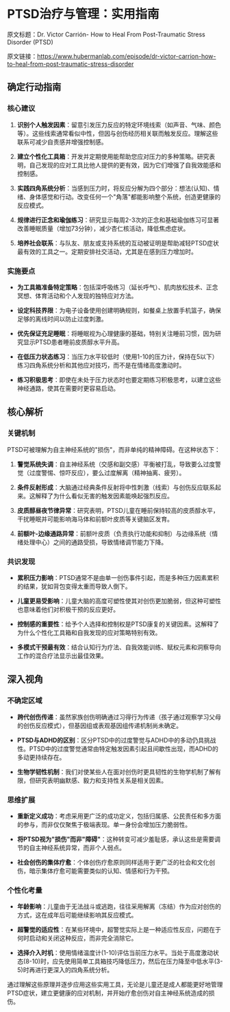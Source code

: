 # PTSD治疗与管理：实用指南

原文标题：Dr. Victor Carrión- How to Heal From Post-Traumatic Stress Disorder (PTSD)

原文链接：https://www.hubermanlab.com/episode/dr-victor-carrion-how-to-heal-from-post-traumatic-stress-disorder

<YouTube videoId="4RFEkGKKhdE" />

## 确定行动指南

### 核心建议

1. **识别个人触发因素**：留意引发压力反应的特定环境线索（如声音、气味、颜色等）。这些线索通常看似中性，但因与创伤经历相关联而触发反应。理解这些联系可减少自责感并增强控制感。

2. **建立个性化工具箱**：开发并定期使用能帮助您应对压力的多种策略。研究表明，自己发现的应对工具比他人提供的更有效，因为它们增强了自我效能感和控制感。

3. **实践四角系统分析**：当感到压力时，将反应分解为四个部分：想法(认知)、情绪、身体感觉和行动。改变任何一个"角落"都能影响整个系统，创造更健康的反应模式。

4. **规律进行正念和瑜伽练习**：研究显示每周2-3次的正念和基础瑜伽练习可显著改善睡眠质量（增加73分钟），减少杏仁核活动，降低焦虑症状。

5. **培养社会联系**：与队友、朋友或支持系统的互动被证明是帮助减轻PTSD症状最有效的工具之一。定期安排社交活动，尤其是在感到压力增加时。

### 实施要点

- **为工具箱准备特定策略**：包括深呼吸练习（延长呼气）、肌肉放松技术、正念冥想、体育活动和个人发现的独特应对方法。

- **设定科技界限**：为电子设备使用创建明确规则，如餐桌上放置手机篮子，确保足够的离线时间以防止过度刺激。

- **优先保证充足睡眠**：将睡眠视为心理健康的基础，特别关注睡前习惯，因为研究显示PTSD患者睡前皮质醇水平升高。

- **在低压力状态练习**：当压力水平较低时（使用1-10的压力计，保持在5以下）练习四角系统分析和其他应对技巧，而不是在情绪高度激动时。

- **练习积极思考**：即使在未处于压力状态时也要定期练习积极思考，以建立这些神经通路，使其在需要时更容易启动。

## 核心解析

### 关键机制

PTSD可被理解为自主神经系统的"损伤"，而非单纯的精神障碍。在这种状态下：

1. **警觉系统失调**：自主神经系统（交感和副交感）平衡被打乱，导致要么过度警觉（过度警惕、惊吓反应），要么过度解离（精神抽离、疲劳）。

2. **条件反射形成**：大脑通过经典条件反射将中性刺激（线索）与创伤反应联系起来。这解释了为什么看似无害的触发因素能唤起强烈反应。

3. **皮质醇昼夜节律异常**：研究表明，PTSD儿童在睡前保持较高的皮质醇水平，干扰睡眠并可能影响海马体和前额叶皮质等关键脑区发育。

4. **前额叶-边缘通路异常**：前额叶皮质（负责执行功能和抑制）与边缘系统（情绪处理中心）之间的通路受损，导致情绪调节能力下降。

### 共识发现

- **累积压力影响**：PTSD通常不是由单一创伤事件引起，而是多种压力因素累积的结果，犹如背包变得太重而导致人倒下。

- **儿童更易受影响**：儿童大脑的高度可塑性使其对创伤更加脆弱，但这种可塑性也意味着他们对积极干预的反应更好。

- **控制感的重要性**：给予个人选择和控制权是PTSD康复的关键因素。这解释了为什么个性化工具箱和自我发现的应对策略特别有效。

- **多模式干预最有效**：结合认知行为疗法、自我效能训练、赋权元素和洞察导向工作的混合疗法显示出最佳效果。

## 深入视角

### 不确定区域

- **跨代创伤传递**：虽然家族创伤明确通过习得行为传递（孩子通过观察学习父母的创伤反应模式），但基因组或表观基因组传递机制尚未确定。

- **PTSD与ADHD的区别**：区分PTSD中的过度警觉与ADHD中的多动仍具挑战性。PTSD中的过度警觉通常由特定触发因素引起且间歇性出现，而ADHD的多动更持续存在。

- **生物学韧性机制**：我们对使某些人在面对创伤时更具韧性的生物学机制了解有限，但研究表明幽默感、毅力和支持性关系是相关因素。

### 思维扩展

- **重新定义成功**：考虑采用更广泛的成功定义，包括归属感、公民责任和多方面的参与，而非仅仅聚焦于极端表现。单一身份会增加压力脆弱性。

- **将PTSD视为"损伤"而非"障碍"**：这种转变可减少羞耻感，承认这些是需要调节的自主神经系统异常，而非个人弱点。

- **社会创伤的集体疗愈**：个体创伤疗愈原则同样适用于更广泛的社会和文化创伤，暗示集体疗愈可能需要类似的认知、情感和行为干预。

### 个性化考量

- **年龄影响**：儿童由于无法战斗或逃跑，往往采用解离（冻结）作为应对创伤的方式，这在成年后可能继续影响其反应模式。

- **超警觉的适应性**：在某些环境中，超警觉实际上是一种适应性反应，问题在于何时启动和关闭这种反应，而非完全消除它。

- **选择介入时机**：使用情绪温度计(1-10)评估当前压力水平。当处于高度激动状态(8-10)时，应先使用简单工具箱技巧降低压力，然后在压力降至中低水平(3-5)时再进行更深入的四角系统分析。

通过理解这些原理并逐步应用这些实用工具，无论是儿童还是成人都能更好地管理PTSD症状，建立更健康的应对机制，并开始疗愈创伤对自主神经系统造成的损伤。
